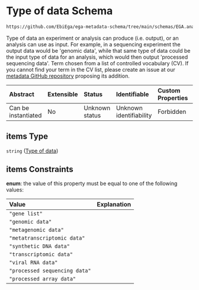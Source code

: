 # Type of data Schema

```txt
https://github.com/EbiEga/ega-metadata-schema/tree/main/schemas/EGA.analysis.json#/properties/types_of_output_data/items
```

Type of data an experiment or analysis can produce (i.e. output), or an analysis can use as input. For example, in a sequencing experiment the output data would be 'genomic data', while that same type of data could be the input type of data for an analysis, which would then output 'processed sequencing data'. Term chosen from a list of controlled vocabulary (CV). If you cannot find your term in the CV list, please create an issue at our [metadata GitHub repository](https://github.com/EbiEga/ega-metadata-schema) proposing its addition.

| Abstract            | Extensible | Status         | Identifiable            | Custom Properties | Additional Properties | Access Restrictions | Defined In                                                            |
| :------------------ | :--------- | :------------- | :---------------------- | :---------------- | :-------------------- | :------------------ | :-------------------------------------------------------------------- |
| Can be instantiated | No         | Unknown status | Unknown identifiability | Forbidden         | Allowed               | none                | [EGA.analysis.json*](../out/EGA.analysis.json "open original schema") |

## items Type

`string` ([Type of data](ega-10-properties-types-of-output-data-type-of-data.md))

## items Constraints

**enum**: the value of this property must be equal to one of the following values:

| Value                         | Explanation |
| :---------------------------- | :---------- |
| `"gene list"`                 |             |
| `"genomic data"`              |             |
| `"metagenomic data"`          |             |
| `"metatranscriptomic data"`   |             |
| `"synthetic DNA data"`        |             |
| `"transcriptomic data"`       |             |
| `"viral RNA data"`            |             |
| `"processed sequencing data"` |             |
| `"processed array data"`      |             |
